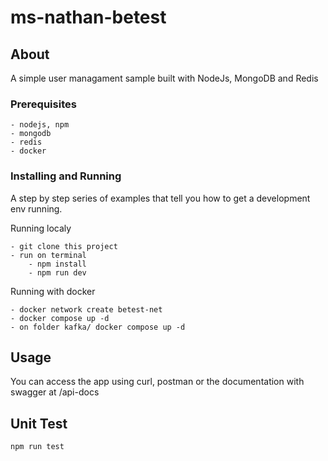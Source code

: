 # ms-nathan-betest

## About

A simple user managament sample built with NodeJs, MongoDB and Redis

### Prerequisites

```
- nodejs, npm
- mongodb
- redis
- docker
```

### Installing and Running

A step by step series of examples that tell you how to get a development env running.

Running localy

```
- git clone this project
- run on terminal
    - npm install
    - npm run dev
```

Running with docker

```
- docker network create betest-net
- docker compose up -d
- on folder kafka/ docker compose up -d
```

## Usage <a name = "usage"></a>

You can access the app using curl, postman or the documentation with swagger at /api-docs

## Unit Test

```
npm run test
```
